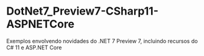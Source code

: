 # DotNet7_Preview7-CSharp11-ASPNETCore
Exemplos envolvendo novidades do .NET 7 Preview 7, incluindo recursos do C# 11 e ASP.NET Core
